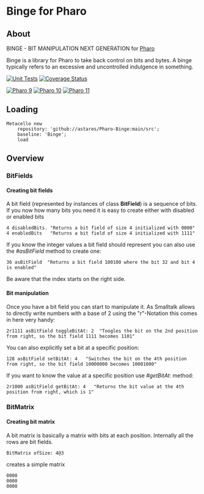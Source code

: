 # Binge for Pharo

## About

BINGE - BIT MANIPULATION NEXT GENERATION for [Pharo](https://www.pharo.org)

Binge is a library for Pharo to take back control on bits and bytes. A binge typically refers to an excessive and uncontrolled indulgence in something. 

[![Unit Tests](https://github.com/astares/Pharo-Binge/workflows/Build/badge.svg?branch=main)](https://github.com/astares/Pharo-Binge/actions?query=workflow%3ABuild)
[![Coverage Status](https://codecov.io/github/astares/Pharo-Binge/coverage.svg?branch=main)](https://codecov.io/gh/astares/Pharo-Binge/branch/main)

[![Pharo 9](https://img.shields.io/badge/Pharo-9.0-%23aac9ff.svg)](https://pharo.org/download)
[![Pharo 10](https://img.shields.io/badge/Pharo-10-%23aac9ff.svg)](https://pharo.org/download)
[![Pharo 11](https://img.shields.io/badge/Pharo-11-%23aac9ff.svg)](https://pharo.org/download)

## Loading

```Smalltalk
Metacello new 
	repository: 'github://astares/Pharo-Binge:main/src';
	baseline: 'Binge';
	load
```

## Overview

### BitFields
#### Creating bit fields
A bit field (represented by instances of class **BitField**) is a sequence of bits. If you now how many bits you need it is easy to create either with disabled or enabled bits

```Smalltalk
4 disabledBits. "Returns a bit field of size 4 initialized with 0000"
4 enabledBits   "Returns a bit field of size 4 initialized with 1111"
```

If you know the integer values a bit field should represent you can also use the *#asBitField* method to create one:
```Smalltalk
36 asBitField  "Returns a bit field 100100 where the bit 32 and bit 4 is enabled"
```
Be aware that the index starts on the right side.

#### Bit manipulation
Once you have a bit field you can start to manipulate it. As Smalltalk allows to directly write numbers with a base of 2 using the "r"-Notation this comes in here very handy:

```Smalltalk
2r1111 asBitField toggleBitAt: 2  "Toogles the bit on the 2nd position from right, so the bit field 1111 becomes 1101"
```
You can also explicitly set a bit at a specific position:
```Smalltalk
128 asBitField setBitAt: 4   "Switches the bit on the 4th position from right, so the bit field 10000000 becomes 10001000"
```
If you want to know the value at a specific position use *#getBitAt:* method:
```Smalltalk
2r1000 asBitField getBitAt: 4   "Returns the bit value at the 4th position from right, which is 1"
```

### BitMatrix
#### Creating bit matrix
A bit matrix is basically a matrix with bits at each position. Internally all the rows are bit fields. 
```Smalltalk
BitMatrix ofSize: 4@3
```
creates a simple matrix 
```
0000
0000
0000
```




